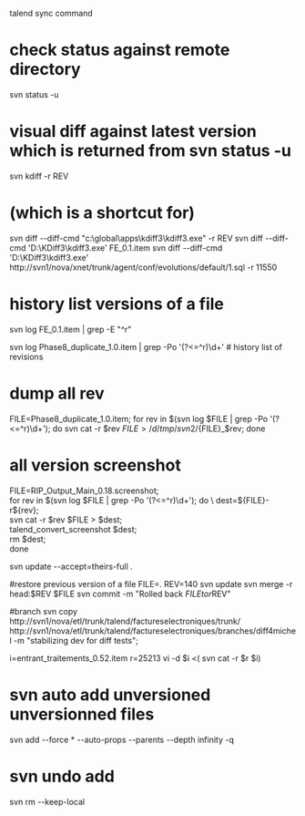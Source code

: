 talend sync command

 # check status against remote directory
 svn status -u

 # visual diff against latest version which is returned from svn status -u
svn kdiff -r REV
# (which is a shortcut for)
svn diff --diff-cmd "c:\global\apps\kdiff3\kdiff3.exe" -r REV
svn diff --diff-cmd 'D:\KDiff3\kdiff3.exe' FE_0.1.item
svn diff --diff-cmd 'D:\KDiff3\kdiff3.exe' http://svn1/nova/xnet/trunk/agent/conf/evolutions/default/1.sql -r 11550


# history list versions of a file
svn log FE_0.1.item | grep -E "^r"

svn log Phase8_duplicate_1.0.item  | grep -Po '(?<=^r)\d+'  # history list of revisions

# dump all rev 
FILE=Phase8_duplicate_1.0.item; for rev in $(svn log $FILE  | grep -Po '(?<=^r)\d+'); do svn cat -r $rev $FILE > /d/tmp/svn2/${FILE}_$rev; done

# all version screenshot
FILE=RIP_Output_Main_0.18.screenshot; \
	for rev in $(svn log $FILE  | grep -Po '(?<=^r)\d+'); do \
		dest=${FILE}-r${rev}; \
		svn cat -r $rev $FILE > $dest; \
		talend_convert_screenshot $dest; \
		rm $dest; \
	done

svn update --accept=theirs-full .


#restore previous version of a file
FILE=.
REV=140
svn update
svn merge -r head:$REV $FILE
svn commit -m "Rolled back $FILE to r$REV"


#branch
svn copy http://svn1/nova/etl/trunk/talend/factureselectroniques/trunk/ http://svn1/nova/etl/trunk/talend/factureselectroniques/branches/diff4michel -m "stabilizing dev for diff tests"; 

i=entrant_traitements_0.52.item
r=25213
vi -d $i <( svn cat -r $r $i)



# svn auto add unversioned unversionned files
svn add --force * --auto-props --parents --depth infinity -q

# svn undo add
svn rm --keep-local
